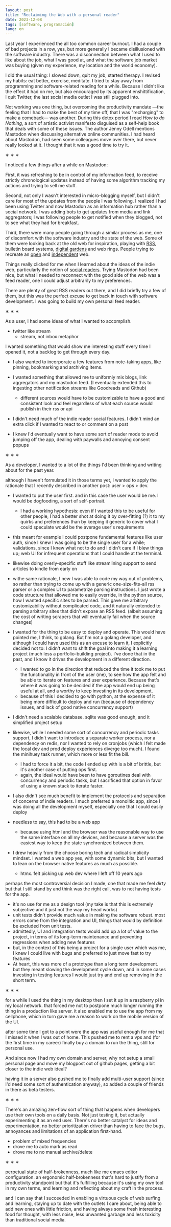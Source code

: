 ```yaml
---
layout: post
title: "Reclaiming the Web with a personal reader"
date: 2023-12-08
tags: [software, programación]
lang: en
---
```


Last year I experienced the all too common career burnout. I had a couple of bad projects in a row, yes, but more generally I became disillusioned with the software industry. There was a disconnection between what I used to like about the job, what I was good at, and what the software job market was buying (given my experience, my location and the world economy).

I did the usual thing: I slowed down, quit my job, started therapy. I revised my habits: eat better, exercise, meditate. I tried to stay away from programming and software-related reading for a while. Because I didn't like the effect it had on me, but also encouraged by its apparent enshittification, I quit Twitter, the last social media outlet I was still plugged into.

Not working was one thing, but overcoming the productivity mandate &#x2014;the feeling that I had to make the best of my time off, that I was "recharging" to make a comeback&#x2014; was another. During this detox period I read *How to do Nothing*, a sort of artistic activist manifesto disguised as a self-help book that deals with some of these issues. The author Jenny Odell mentions Mastodon when discussing alternative online communities. I had heard about Mastodon, had seen some colleagues move over there, but never really looked at it. I thought that it was a good time to try it.

<div class="org-center">
<p>
&lowast; &lowast; &lowast;
</p>
</div>

I noticed a few things after a while on Mastodon:

First, it was refreshing to be in control of my information feed, to receive strictly chronological updates instead of having some algorithm tracking my actions and trying to sell me stuff.

Second, not only I wasn't interested in micro-blogging myself, but I didn't care for most of the updates from the people I was following. I realized I had been using Twitter and now Mastodon as an information hub rather than a social network. I was adding bots to get updates from media and link aggregators; I was following people to get notified when they blogged, not to see what they had for breakfast.

Third, there were many people going through a similar process as me, one of discomfort with the software industry and the state of the web. Some of them were looking back at the old web for inspiration, playing with [RSS](https://atthis.link/blog/2021/rss.html), bulletin board systems, [digital gardens](https://hapgood.us/2015/10/17/the-garden-and-the-stream-a-technopastoral/) and web rings. People trying to recreate an [open](https://knightcolumbia.org/content/protocols-not-platforms-a-technological-approach-to-free-speech) and [independent](https://www.jvt.me/posts/2019/10/20/indieweb-talk/) web.

Things really clicked for me when I learned about the ideas of the indie web, particularly the notion of [social readers](https://aaronparecki.com/2018/04/20/46/indieweb-reader-my-new-home-on-the-internet). Trying Mastodon had been nice, but what I needed to reconnect with the good side of the web was a feed reader, one I could adjust arbitrarily to my preferences.

There are plenty of great RSS readers out there, and I did briefly try a few of them, but this was the perfect excuse to get back in touch with software development. I was going to build my own personal feed reader.

<div class="org-center">
<p>
&lowast; &lowast; &lowast;
</p>
</div>

As a user, I had some ideas of what I wanted to accomplish.

-   twitter like stream
    -   stream, not inbox metaphor

I wanted something that would show me interesting stuff every time I opened it, not a backlog to get through every day.

-   I also wanted to incorporate a few features from note-taking apps, like pinning, bookmarking and archiving items.

-   I wanted something that allowed me to uniformly mix blogs, link aggregators and my mastodon feed. (I eventually extended this to ingesting other notification streams like Goodreads and Github)
    -   different sources would have to be customizable to have a good and consistent look and feel regardless of what each source would publish in their rss or api

-   I didn't need much of the indie reader social features. I didn't mind an extra click if I wanted to react to or comment on a post

-   I knew I'd eventually want to have some sort of reader mode to avoid jumping off the app, dealing with paywalls and annoying consent popups

<div class="org-center">
<p>
&lowast; &lowast; &lowast;
</p>
</div>

As a developer, I wanted to <put to practice> a lot of the things I'd been thinking and writing about for the past year.

although I haven't formulated it in those terms yet, I wanted to apply the rationale that I recently described in another post: user > ops > dev.

-   I wanted to put the user first. and in this case the user would be me. I would be dogfooding, a sort of self-portrait.
    -   I had a working hypothesis: even if I wanted this to be useful for other people, I had a better shot at doing it by over-fitting (?) it to my quirks and preferences than by keeping it generic to cover what I could speculate would be the average user's requirements

-   this meant for example I could postpone fundamental features like user auth, since I knew I was going to be the single user for a while; validations, since I knew what not to do and I didn't care if I blew things up; web UI for infrequent operations that I could handle at the terminal.
-   likewise doing overly-specific stuff like streamlining support to send articles to kindle from early on

-   withe same rationale, I new I was able to code my way out of problems, so rather than trying to come up with a generic one-size-fits-all rss parser or a complex UI to parametrize parsing instructions. I just wrote a code structure that allowed me to easily override, in the python source, how I wanted specific sites to be parsed. This gave me arbitrary customizability without complicated code, and it naturally extended to parsing arbitrary sites that didn't expose an RSS feed. (albeit assuming the cost of writing scrapers that will eventually fail when the source changes)

-   I wanted for the thing to be easy to deploy and operate. This would have pointed me, I think, to golang. But I'm not a golang developer, and although I could have used this as an excuse to learn it, I explicitly decided not to: I didn't want to shift the goal into making it a learning project (much less a portfolio-building project). I've done that in the past, and I know it drives the development in a different direction.
    -   I wanted to go in the direction that reduced the time it took me to put the functionality in front of the user (me), to see how the app felt and be able to iterate on features and user experience. Because that's where it was going to be decided if the app would end up being useful at all, and a worthy to keep investing in its development.
    -   because of this I decided to go with python, at the expense of it being more difficult to deploy and run (because of dependency issues, and lack of good native concurrency support)

-   I didn't need a scalable database. sqlite was good enough, and it simplified project setup
-   likewise, while I needed some sort of concurrency and periodic tasks support, I didn't want to introduce a separate worker process, nor a dependency on redis, nor I wanted to rely on cronjobs (which I felt made the local dev and prod deploy experiences diverge too much). I found the minihuey task runner, which more or less fit the bill.
    -   I had to force it a bit, the code I ended up with is a bit of brittle, but it's another case of putting ops first.
    -   again, the ideal would have been to have goroutines deal with concurrency and periodic tasks, but I sacrificed that option in favor of using a known stack to iterate faster.

-   I also didn't see much benefit to implement the protocols and separation of concerns of indie readers. I much preferred a monolitic app, since I was doing all the development myself, especially one that I could easily deploy

-   needless to say, this had to be a web app
    -   because using html and the browser was the reasonable way to use the same interface on all my devices, and because a server was the easiest way to keep the state synchronized between them.
-   I drew heavily from the choose boring tech and radical simplicity mindset. I wanted a web app yes, with some dynamic bits, but I wanted to lean on the browser native features as much as possible.
    -   htmx. felt picking up web dev where I left off 10 years ago

perhaps the most controversial decision I made, one that made me feel *dirty* but that I still stand by and think was the right call, was to not having tests for the app.

-   it's no use for me as a design tool (my take is that this is extremely subjective and it just not the way my head works)
-   unit tests didn't provide much value in making the software robust. most errors come from the integration and UI, things that would by definition be excluded from unit tests.
-   admittedly, UI and integration tests would add up a lot of value to the project, in terms of its long-term maintenance and preventing regressions when adding new features
-   but, in the context of this being a project for a single user which was me, I knew I could live with bugs and preferred to just move fast to try features
-   At heart, this was more of a prototype than a long term development. but they meant slowing the development cycle down, and in some cases investing in testing features I would just try and end up removing in the short term.

<div class="org-center">
<p>
&lowast; &lowast; &lowast;
</p>
</div>

for a while I used the thing in my desktop then I set it up in a raspberry pi in my local network. that forced me not to postpone much longer running the thing in a production like server. it also enabled me to use the app from my cellphone, which in turn gave me a reason to work on the mobile version of the UI.

after some time I got to a point were the app was useful enough for me that I missed it when I was out of home. This pushed me to rent a vps and (for the first time in my career) finally buy a domain to run the thing, still for personal use.

And since now I had my own domain and server, why not setup a small personal page and move my blogpost out of github pages, getting a bit closer to the indie web ideal?

having it in a server also pushed me to finally add multi-user support (since I'd need some sort of authentication anyway), so added a couple of friends in there as beta testers.

<div class="org-center">
<p>
&lowast; &lowast; &lowast;
</p>
</div>

There's an amazing zen-flow sort of thing that happens when developers use their own tools on a daily basis. Not just testing it, but actually experimenting it as an end user. There's no better catalyst for ideas and experimentation, no better prioritization driver than having to face the bugs, annoyances and limitations of an application first-hand.

-   problem of mixed frequencies
-   drove me to auto mark as read
-   drove me to no manual archive/delete

<div class="org-center">
<p>
&lowast; &lowast; &lowast;
</p>
</div>

perpetual state of half-brokenness, much like me emacs editor configuration. an ergonomic half-brokenness that's hard to justify from a productivity standpoint but that it's fulfilling because it's using my own tool in my own terms, and learning and reflecting about my craft in the process.

and I can say that I succeeded in enabling a virtuous cycle of web surfing and learning, staying up to date with the outlets I care about, being able to add new ones with little friction, and having always some fresh interesting food for thought, with less noise, less unwanted garbage and less toxicity than traditional social media.